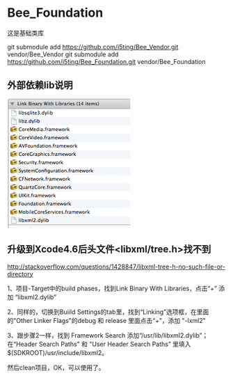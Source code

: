 # Bee_Foundation

这是基础类库


git submodule add https://github.com/i5ting/Bee_Vendor.git vendor/Bee_Vendor
git submodule add https://github.com/i5ting/Bee_Foundation.git vendor/Bee_Foundation


## 外部依赖lib说明

![外部依赖lib说明](src/doc/dep.png)


## 升级到Xcode4.6后头文件<libxml/tree.h>找不到
http://stackoverflow.com/questions/1428847/libxml-tree-h-no-such-file-or-directory

1、项目-Target中的build phases，找到Link Binary With Libraries，点击“+” 添加 “libxml2.dylib”

2、同样的，切换到Buiild Settings的tab里，找到“Linking”选项框，在里面的"Other Linker Flags"的debug 和 release 里面点击“+”，添加 "-lxml2"

3、跟步骤2一样，找到 Framework Search 添加“/usr/lib/libxml2.dylib”；
在“Header Search Paths" 和 "User Header Search Paths” 里填入$(SDKROOT)/usr/include/libxml2。

然后clean项目，OK，可以使用了。
